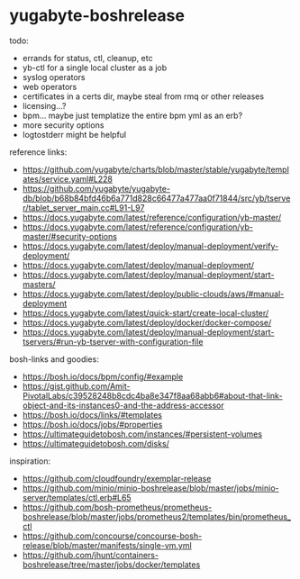 # yugabyte-boshrelease

todo:

- errands for status, ctl, cleanup, etc
- yb-ctl for a single local cluster as a job
- syslog operators
- web operators
- certificates in a certs dir, maybe steal from rmq or other releases
- licensing...?
- bpm... maybe just templatize the entire bpm yml as an erb?
- more security options
- logtostderr might be helpful

reference links:

- https://github.com/yugabyte/charts/blob/master/stable/yugabyte/templates/service.yaml#L228
- https://github.com/yugabyte/yugabyte-db/blob/b68b84bfd46b6a771d828c66477a477aa0f71844/src/yb/tserver/tablet_server_main.cc#L91-L97
- https://docs.yugabyte.com/latest/reference/configuration/yb-master/
- https://docs.yugabyte.com/latest/reference/configuration/yb-master/#security-options
- https://docs.yugabyte.com/latest/deploy/manual-deployment/verify-deployment/
- https://docs.yugabyte.com/latest/deploy/manual-deployment/
- https://docs.yugabyte.com/latest/deploy/manual-deployment/start-masters/
- https://docs.yugabyte.com/latest/deploy/public-clouds/aws/#manual-deployment
- https://docs.yugabyte.com/latest/quick-start/create-local-cluster/
- https://docs.yugabyte.com/latest/deploy/docker/docker-compose/
- https://docs.yugabyte.com/latest/deploy/manual-deployment/start-tservers/#run-yb-tserver-with-configuration-file

bosh-links and goodies:

- https://bosh.io/docs/bpm/config/#example
- https://gist.github.com/Amit-PivotalLabs/c39528248b8cdc4ba8e347f8aa68abb6#about-that-link-object-and-its-instances0-and-the-address-accessor
- https://bosh.io/docs/links/#templates
- https://bosh.io/docs/jobs/#properties
- https://ultimateguidetobosh.com/instances/#persistent-volumes
- https://ultimateguidetobosh.com/disks/

inspiration:

- https://github.com/cloudfoundry/exemplar-release
- https://github.com/minio/minio-boshrelease/blob/master/jobs/minio-server/templates/ctl.erb#L65
- https://github.com/bosh-prometheus/prometheus-boshrelease/blob/master/jobs/prometheus2/templates/bin/prometheus_ctl
- https://github.com/concourse/concourse-bosh-release/blob/master/manifests/single-vm.yml
- https://github.com/jhunt/containers-boshrelease/tree/master/jobs/docker/templates
